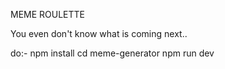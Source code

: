 MEME ROULETTE

You even don't know what is coming next..

do:-
npm install
cd meme-generator
npm run dev
